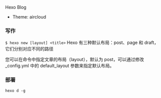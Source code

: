 Hexo Blog

- Theme: aircloud

### 写作
`$ hexo new [layout] <title>`
Hexo 有三种默认布局：post、page 和 draft，它们分别对应不同的路径

您可以在命令中指定文章的布局（layout），默认为 post，可以通过修改 _config.yml 中的 default_layout 参数来指定默认布局。


### 部署
`hexo d -g`